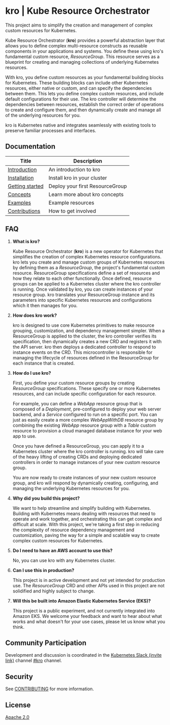 # kro | Kube Resource Orchestrator

This project aims to simplify the creation and management of complex custom resources for Kubernetes.

Kube Resource Orchestrator (**kro**) provides a powerful abstraction layer that allows you to define complex multi-resource constructs as reusable components in your applications and systems.
You define these using kro's fundamental custom resource, *ResourceGroup*.
This resource serves as a blueprint for creating and managing collections of underlying Kubernetes resources.

With kro, you define custom resources as your fundamental building blocks for Kubernetes.
These building blocks can include other Kubernetes resources, either native or custom, and can specify the dependencies between them.
This lets you define complex custom resources, and include default configurations for their use.
The kro controller will determine the dependencies between resources, establish the correct order of operations to create and configure them, and then dynamically create and manage all of the underlying resources for you.

kro is Kubernetes native and integrates seamlessly with existing tools to preserve familiar processes and interfaces.

## Documentation

| Title                                  | Description                     |
| -------------------------------------- | ------------------------------- |
| [Introduction][kro-overview]           | An introduction to kro          |
| [Installation][kro-installation]       | Install kro in your cluster     |
| [Getting started][kro-getting-started] | Deploy your first ResourceGroup |
| [Concepts][kro-concepts]               | Learn more about kro concepts   |
| [Examples][kro-examples]               | Example resources               |
| [Contributions](./CONTRIBUTING.md)       | How to get involved             |

[kro-overview]: https://kro.run/docs/overview
[kro-installation]: https://kro.run/docs/getting-started/Installation
[kro-getting-started]: https://kro.run/docs/getting-started/deploy-a-resource-group
[kro-concepts]: https://kro.run/docs/concepts/resource-groups/
[kro-examples]: https://kro.run/examples/

## FAQ

1. **What is kro?**

    Kube Resource Orchestrator (**kro**) is a new operator for Kubernetes that simplifies the creation of complex Kubernetes resource configurations.
    kro lets you create and manage custom groups of Kubernetes resources by defining them as a *ResourceGroup*, the project's fundamental custom resource.
    ResourceGroup specifications define a set of resources and how they relate to each other functionally.
    Once defined, resource groups can be applied to a Kubernetes cluster where the kro controller is running.
    Once validated by kro, you can create instances of your resource group.
    kro translates your ResourceGroup instance and its parameters into specific Kubernetes resources and configurations which it then manages for you.

2. **How does kro work?**

    kro is designed to use core Kubernetes primitives to make resource grouping, customization, and dependency management simpler.
    When a ResourceGroup is applied to the cluster, the kro controller verifies its specification, then dynamically creates a new CRD and registers it with the API server.
    kro then deploys a dedicated controller to respond to instance events on the CRD.
    This microcontroller is responsible for managing the lifecycle of resources defined in the ResourceGroup for each instance that is created.

3. **How do I use kro?**

    First, you define your custom resource groups by creating *ResourceGroup* specifications.
    These specify one or more Kubernetes resources, and can include specific configuration for each resource.

    For example, you can define a *WebApp* resource group that is composed of a *Deployment*, pre-configured to deploy your web server backend, and a *Service* configured to run on a specific port.
    You can just as easily create a more complex *WebAppWithDB* resource group by combining the existing *WebApp* resource group with a *Table* custom resource to provision a cloud managed database instance for your web app to use.

    Once you have defined a ResourceGroup, you can apply it to a Kubernetes cluster where the kro controller is running.
    kro will take care of the heavy lifting of creating CRDs and deploying dedicated controllers in order to manage instances of your new custom resource group.

    You are now ready to create instances of your new custom resource group, and kro will respond by dynamically creating, configuring, and managing the underlying Kubernetes resources for you.

4. **Why did you build this project?**

    We want to help streamline and simplify building with Kubernetes.
    Building with Kubernetes means dealing with resources that need to operate and work together, and orchestrating this can get complex and difficult at scale.
    With this project, we're taking a first step in reducing the complexity of resource dependency management and customization, paving the way for a simple and scalable way to create complex custom resources for Kubernetes.

5. **Do I need to have an AWS account to use this?**

    No, you can use kro with any Kubernetes cluster.

6. **Can I use this in production?**

   This project is in active development and not yet intended for production use.
   The *ResourceGroup* CRD and other APIs used in this project are not solidified and highly subject to change.

7. **Will this be built into Amazon Elastic Kubernetes Service (EKS)?**

    This project is a public experiment, and not currently integrated into Amazon EKS.
    We welcome your feedback and want to hear about what works and what doesn't for your use cases, please let us know what you think.

## Community Participation

Development and discussion is coordinated in the [Kubernetes Slack (invite link)][k8s-slack] channel [#kro][kro-channel] channel.

[k8s-slack]: https://communityinviter.com/apps/kubernetes/community
[kro-channel]: https://kubernetes.slack.com/archives/C081TMY9D6Y

## Security

See [CONTRIBUTING](CONTRIBUTING.md#security-issue-notifications) for more information.

## License

[Apache 2.0](LICENSE)

